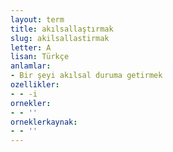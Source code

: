 ```yaml
---
layout: term
title: akılsallaştırmak
slug: akilsallastirmak
letter: A
lisan: Türkçe
anlamlar:
- Bir şeyi akılsal duruma getirmek
ozellikler:
- - -i
ornekler:
- - ''
orneklerkaynak:
- - ''
---
```

